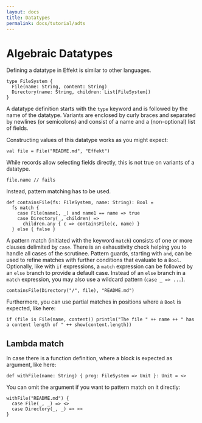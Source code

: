 ```yaml
---
layout: docs
title: Datatypes
permalink: docs/tutorial/adts
---
```


# Algebraic Datatypes

Defining a datatype in Effekt is similar to other languages.

```
type FileSystem {
  File(name: String, content: String)
  Directory(name: String, children: List[FileSystem])
}
```

A datatype definition starts with the `type` keyword and is followed by the name of the datatype. 
Variants are enclosed by curly braces and separated by newlines (or semicolons) and consist of a name and a (non-optional) list of fields.

Constructing values of this datatype works as you might expect:

```effekt:repl
val file = File("README.md", "Effekt")
```

While records allow selecting fields directly, this is not true on variants of a datatype.

```effekt:repl
file.name // fails
```

Instead, pattern matching has to be used.

```
def containsFile(fs: FileSystem, name: String): Bool =
  fs match {
    case File(name1, _) and name1 == name => true
    case Directory(_, children) => 
      children.any { c => containsFile(c, name) }
  } else { false }
```

A pattern match (initiated with the keyword `match`) consists of one or more clauses delimited by `case`. 
There is an exhaustivity check helping you to handle all cases of the scrutinee. 
Pattern guards, starting with `and`, can be used to refine matches with further conditions that evaluate to a `Bool`. 
Optionally, like with `if` expressions, a `match` expression can be followed by an `else` branch to provide a default case. 
Instead of an `else` branch in a `match` expression, you may also use a wildcard pattern
(`case _ => ...`).

```effekt:repl
containsFile(Directory("/", file), "README.md")
```
Furthermore, you can use partial matches in positions where a `Bool` is expected, like here:

```effekt:repl
if (file is File(name, content)) println("The file " ++ name ++ " has a content length of " ++ show(content.length))
```

## Lambda match

In case there is a function definition, where a block is expected as argument, like here:

```
def withFile(name: String) { prog: FileSystem => Unit }: Unit = <> 
```

You can omit the argument if you want to pattern match on it directly:

```effekt:repl
withFile("README.md") {
  case File(_, _) => <>
  case Directory(_, _) => <>
}
```